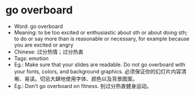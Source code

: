 # go overboard

- Word: go overboard
- Meaning: to be too excited or enthusiastic about sth or about doing sth; to do or say more than is reasonable or necessary, for example because you are excited or angry
- Chinese: 过分热情；过分热衷
- Tags: emotion
- Eg.: Make sure that your slides are readable. Do not go overboard with your fonts, colors, and background graphics. 必须保证你的幻灯片内容清晰、易读。切忌大肆地使用字体、颜色以及背景图案。
- Eg.: Don't go overboard on fitness. 别过分热衷健身运动。
